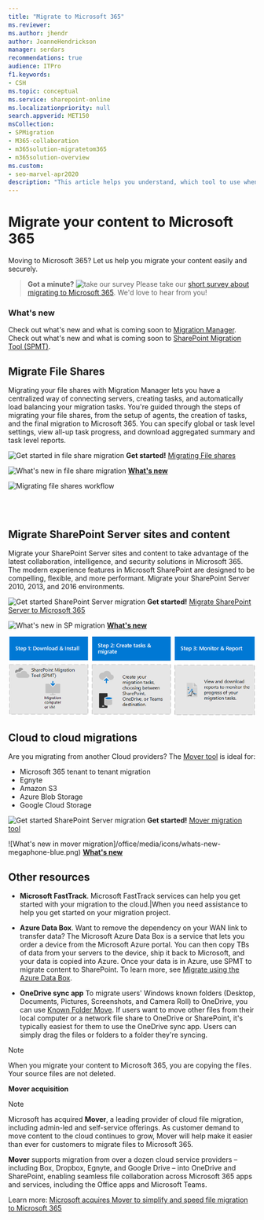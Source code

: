 ```yaml
---
title: "Migrate to Microsoft 365"
ms.reviewer: 
ms.author: jhendr
author: JoanneHendrickson
manager: serdars
recommendations: true
audience: ITPro
f1.keywords:
- CSH
ms.topic: conceptual
ms.service: sharepoint-online
ms.localizationpriority: null
search.appverid: MET150
msCollection: 
- SPMigration
- M365-collaboration
- m365solution-migratetom365
- m365solution-overview
ms.custom:
- seo-marvel-apr2020
description: "This article helps you understand, which tool to use when migrating content to SharePoint and OneDrive in Microsoft 365."
---
```


# Migrate your content to Microsoft 365

Moving to Microsoft 365? Let us help you migrate your content easily and securely.

>
> **Got a minute?**
>![take our survey](/office/media/icons/sign-up-blue.png)  Please take our <a href="https://microsoft.qualtrics.com/jfe/form/SV_5BeuymEC0Dnkn30" target="_blank">short survey about migrating to Microsoft 365</a>. We'd love to hear from you!
>



### What's new

Check out what's new and what is coming soon to [Migration Manager](mm-whats-new.md).
Check out what's new and what is coming soon to [SharePoint Migration Tool (SPMT)](new-and-improved-features-in-the-sharepoint-migration-tool.md).

## Migrate File Shares
Migrating your file shares with Migration Manager lets you have a centralized way of connecting servers, creating tasks, and automatically load balancing your migration tasks. You're guided through the steps of migrating your file shares, from the setup of agents, the creation of tasks, and the final migration to Microsoft 365. You can specify global or task level settings, view all-up task progress, and download aggregated summary and task level reports.


![Get started in file share migration](/office/media/icons/get-started-blue.png)  **Get started!**  [Migrating File shares](mm-get-started.md)

![What's new in file share migration](/office/media/icons/whats-new-megaphone-blue.png)   [**What's new**](mm-whats-new.md)

![Migrating file shares workflow](media/mm-flow-3box.png)


</br>
</br>

## Migrate SharePoint Server sites and content

Migrate your SharePoint Server sites and content to take advantage of the latest collaboration, intelligence, and security solutions in Microsoft 365. The modern experience features in Microsoft SharePoint are designed to be compelling, flexible, and more performant. Migrate your SharePoint Server 2010, 2013, and 2016 environments.

![Get started SharePoint Server migration](/office/media/icons/get-started-blue.png)  **Get started!**    [Migrate SharePoint Server to Microsoft 365](introducing-the-sharepoint-migration-tool.md)

 

![What's new in SP migration](/office/media/icons/whats-new-megaphone-blue.png)  [**What's new**](new-and-improved-features-in-the-sharepoint-migration-tool.md)

![Migrating SPMT workflow](media/spmt-flow-3box.png)

## Cloud to cloud migrations
Are you migrating from another Cloud providers? The [Mover tool](https://mover.io/) is ideal for:

- Microsoft 365 tenant to tenant migration
- Egnyte
- Amazon S3
- Azure Blob Storage
- Google Cloud Storage

![Get started SharePoint Server migration](/office/media/icons/get-started-blue.png) **Get started!** [Mover migration tool](https://mover.io/)

![What's new in mover migration]/office/media/icons/whats-new-megaphone-blue.png)   [**What's new**](mover-release-notes.md)



## Other resources


- **Microsoft FastTrack**.  Microsoft FastTrack services can help you get started with your migration to the cloud.|When you need assistance to help you get started on your migration project.</br>

- **Azure Data Box**. Want to remove the dependency on your WAN link to transfer data?  The Microsoft Azure Data Box is a service that lets you order a device from the Microsoft Azure portal. You can then copy TBs of data from your servers to the device, ship it back to Microsoft, and your data is copied into Azure. Once your data is in Azure, use SPMT to migrate content to SharePoint. To learn more, see [Migrate using the Azure Data Box](how-to-migrate-file-share-content-to-SPO-using-AzureDataBox.md).</br>

- **OneDrive sync app**  To migrate users' Windows known folders (Desktop, Documents, Pictures, Screenshots, and Camera Roll) to OneDrive, you can use [Known Folder Move](/onedrive/redirect-known-folders). If users want to move other files from their local computer or a network file share to OneDrive or SharePoint, it's typically easiest for them to use the OneDrive sync app. Users can simply drag the files or folders to a folder they're syncing.  

>[!Note]
>When you migrate your content to Microsoft 365, you are copying the files.  Your source files are not deleted.

**Mover acquisition**

>[!Note]
> Microsoft has acquired **Mover**, a leading provider of cloud file migration, including admin-led and self-service offerings. As customer demand to move content to the cloud continues to grow, Mover will help make it easier than ever for customers to migrate files to Microsoft 365.
>
>**Mover** supports migration from over a dozen cloud service providers – including Box, Dropbox, Egnyte, and Google Drive – into OneDrive and SharePoint, enabling seamless file collaboration across Microsoft 365 apps and services, including the Office apps and Microsoft Teams.
>
>Learn more:  [Microsoft acquires Mover to simplify and speed file migration to Microsoft 365](https://blogs.microsoft.com/blog/2019/10/21/microsoft-acquires-mover-to-simplify-and-speed-file-migration-to-microsoft-365/)